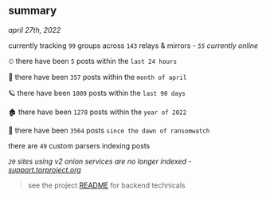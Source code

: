 
## summary
_april 27th, 2022_

currently tracking `99` groups across `143` relays & mirrors - _`55` currently online_

⏲ there have been `5` posts within the `last 24 hours`

🦈 there have been `357` posts within the `month of april`

🪐 there have been `1009` posts within the `last 90 days`

🏚 there have been `1278` posts within the `year of 2022`

🦕 there have been `3564` posts `since the dawn of ransomwatch`

there are `49` custom parsers indexing posts

_`20` sites using v2 onion services are no longer indexed - [support.torproject.org](https://support.torproject.org/onionservices/v2-deprecation/)_

> see the project [README](https://github.com/thetanz/ransomwatch#ransomwatch--) for backend technicals
